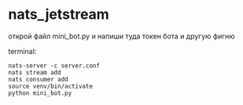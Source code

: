 # nats_jetstream

открой файл mini_bot.py и напиши туда токен бота и другую фигню

terminal:
```
nats-server -c server.conf
nats stream add
nats consumer add
source venv/bin/activate
python mini_bot.py
```

